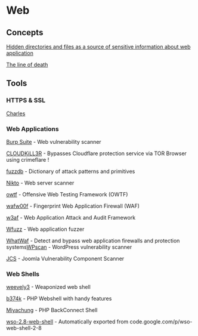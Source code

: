 # Web

## Concepts

[Hidden directories and files as a source of sensitive information about web application](https://medium.com/@_bl4de/hidden-directories-and-files-as-a-source-of-sensitive-information-about-web-application-84e5c534e5ad )

[The line of death](https://textslashplain.com/2017/01/14/the-line-of-death/)

## Tools

### HTTPS & SSL

[Charles](https://www.charlesproxy.com/)

### Web Applications

[Burp Suite](https://portswigger.net/burp/) - Web vulnerability scanner

[CLOUDKiLL3R](https://github.com/inurlx/CLOUDKiLL3R) - Bypasses Cloudflare protection service via TOR Browser using crimeflare !

[fuzzdb](https://github.com/fuzzdb-project/fuzzdb) - Dictionary of attack patterns and primitives

[Nikto](https://cirt.net/Nikto2) - Web server scanner

[owtf](https://github.com/owtf/owtf) - Offensive Web Testing Framework (OWTF)

[wafw00f](https://github.com/EnableSecurity/wafw00f) - Fingerprint Web Application Firewall (WAF)

[w3af](http://w3af.org) - Web Application Attack and Audit Framework

[Wfuzz](https://github.com/xmendez/wfuzz) - Web application fuzzer

[WhatWaf](https://github.com/Ekultek/WhatWaf) - Detect and bypass web application firewalls and protection systems[WPscan](https://wpscan.org) - WordPress vulnerability scanner

[JCS](https://github.com/TheM4hd1/JCS) - Joomla Vulnerability Component Scanner

### Web Shells

[weevely3](https://github.com/epinna/weevely3) - Weaponized web shell

[b374k](https://github.com/b374k/b374k) - PHP Webshell with handy features

[Miyachung](https://packetstormsecurity.com/files/122612/Miyachung-BackConnect-Shell.html) - PHP BackConnect Shell

[wso-2.8-web-shell](https://github.com/rzkyh007/wso-web-shell-2-8) - Automatically exported from code.google.com/p/wso-web-shell-2-8
